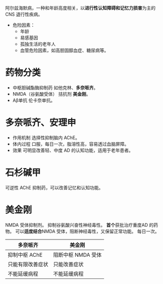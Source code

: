 阿尔兹海默病，一种和年龄高度相关，以**进行性认知障碍和记忆力损害**为主的 CNS 退行性疾病。
- 危险因素：
	- 年龄
	- 易感基因
	- 孤独生活的老年人
	- 血管危险因素，如高胆固醇血症、糖尿病等。
# 药物分类
- 中枢胆碱酯酶抑制药
  如他克林、**多奈哌齐**。
- NMDA（谷氨酸受体） 拮抗剂
  **美金刚**。
- Aβ单抗
  伦卡奈单抗。
# 多奈哌齐、安理申
- 作用机制
  选择性抑制脑内 AChE。
- 体内过程
  口服，每日一次，脂溶性高，容易透过血脑屏障。
- 效果
  可明显改善轻、中度 AD 的认知功能，适用于老年患者。
# 石杉碱甲
可逆性 AChE 抑制药，可以改善记忆和认知功能。
# 美金刚
NMDA 受体抑制剂。
抑制谷氨酸兴奋性神经毒性。
**首个**获批治疗重度AD 的药物。
可以**适度结合**NMDA 受体，阻断神经毒性，又保留正常功能。
每日一次。

| 多奈哌齐      | 美金刚          |
| --------- | ------------ |
| 抑制中枢 AChE | 阻断中枢 NMDA 受体 |
| 只能有限改善症状  | 只能改善症状       |
| 不能延缓病程    | 不能延缓病程       |
